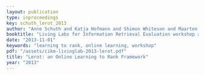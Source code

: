 ```yaml
---
layout: publication
type: inproceedings
key: schuth_lerot_2013
author: "Anne Schuth and Katja Hofmann and Shimon Whiteson and Maarten de Rijke"
booktitle: "Living Labs for Information Retrieval Evaluation workshop at CIKM’13"
date: "2013-11-01"
keywords: "learning to rank, online learning, workshop"
pdf: "/assets/cikm-livinglab-2013-lerot.pdf"
title: "Lerot: an Online Learning to Rank Framework"
year: "2013"
---
```

